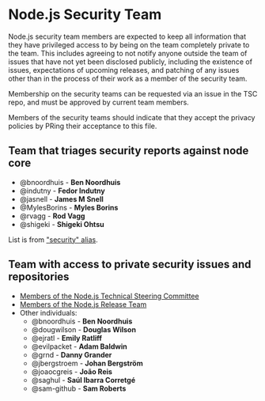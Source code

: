 # Node.js Security Team

Node.js security team members are expected to keep all information that they have
privileged access to by being on the team completely private to the team. This
includes agreeing to not notify anyone outside the team of issues that have not
yet been disclosed publicly, including the existence of issues, expectations of
upcoming releases, and patching of any issues other than in the process of their
work as a member of the security team.

Membership on the security teams can be requested via an issue in the TSC repo,
and must be approved by current team members.

Members of the security teams should indicate that they accept the privacy
policies by PRing their acceptance to this file.

## Team that triages security reports against node core

- @bnoordhuis - **Ben Noordhuis**
- @indutny - **Fedor Indutny**
- @jasnell - **James M Snell**
- @MylesBorins - **Myles Borins**
- @rvagg - **Rod Vagg**
- @shigeki - **Shigeki Ohtsu**

List is from ["security" alias](https://github.com/nodejs/email/blob/master/iojs.org/aliases.json).

## Team with access to private security issues and repositories

- [Members of the Node.js Technical Steering Committee][TSCMembers]
- [Members of the Node.js Release Team][ReleaseTeamMembers]
- Other individuals:
  - @bnoordhuis - **Ben Noordhuis**
  - @dougwilson - **Douglas Wilson**
  - @ejratl - **Emily Ratliff**
  - @evilpacket - **Adam Baldwin**
  - @grnd - **Danny Grander**
  - @jbergstroem - **Johan Bergström**
  - @joaocgreis - **João Reis**
  - @saghul - **Saúl Ibarra Corretgé**
  - @sam-github - **Sam Roberts**

[ReleaseTeamMembers]: https://github.com/nodejs/node#release-team
[TSCMembers]: https://github.com/nodejs/node#tsc-technical-steering-committee
